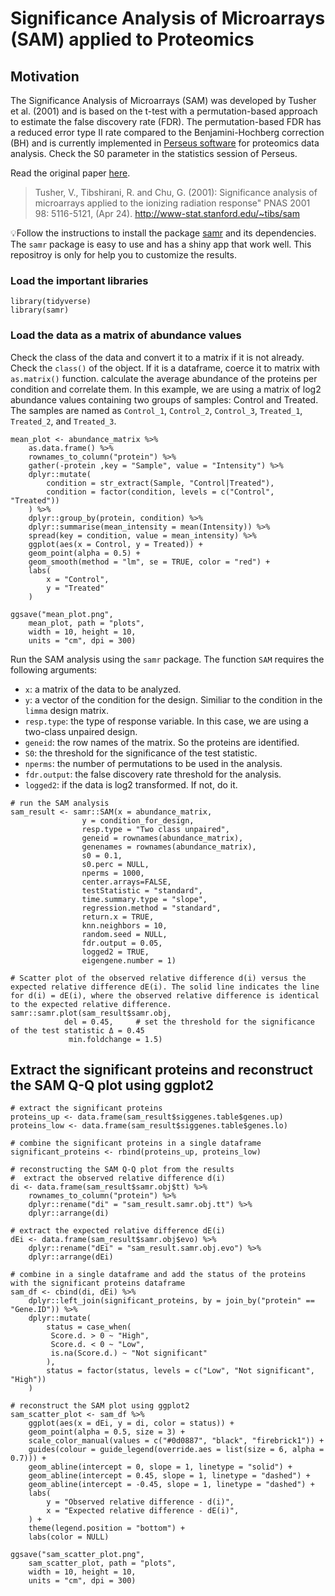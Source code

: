 # Significance Analysis of Microarrays (SAM) applied to Proteomics

## Motivation
The Significance Analysis of Microarrays (SAM) was developed by Tusher et al. (2001) and is based on the t-test with a permutation-based approach to estimate the false discovery rate (FDR). The permutation-based FDR has a reduced error type II rate compared to the Benjamini-Hochberg correction (BH) and is currently implemented in [Perseus software](https://link.springer.com/protocol/10.1007/978-1-4939-7493-1_7) for proteomics data analysis. Check the S0 parameter in the statistics session of Perseus.

Read the original paper [here](https://www.pnas.org/content/98/9/5116).
>Tusher, V., Tibshirani, R. and Chu, G. (2001): Significance analysis of microarrays applied to the ionizing radiation response" PNAS 2001 98: 5116-5121, (Apr 24). http://www-stat.stanford.edu/~tibs/sam

:bulb:Follow the instructions to install the package [samr](https://github.com/MikeJSeo/SAM) and its dependencies.
The `samr` package is easy to use and has a shiny app that work well. This repositroy is only for help you to customize the results.

### Load the important libraries

```
library(tidyverse)
library(samr)
```

### Load the data as a matrix of abundance values
Check the class of the data and convert it to a matrix if it is not already.
Check the `class()` of the object. If it is a dataframe, coerce it to matrix with `as.matrix()` function.
calculate the average abundance of the proteins per condition and correlate them.
In this example, we are using a matrix of log2 abundance values containing two groups of samples: Control and Treated. The samples are named as `Control_1`, `Control_2`, `Control_3`, `Treated_1`, `Treated_2`, and `Treated_3`. 

```
mean_plot <- abundance_matrix %>%
    as.data.frame() %>%
    rownames_to_column("protein") %>%
    gather(-protein ,key = "Sample", value = "Intensity") %>%
    dplyr::mutate(
        condition = str_extract(Sample, "Control|Treated"),
        condition = factor(condition, levels = c("Control", "Treated"))
    ) %>%
    dplyr::group_by(protein, condition) %>%
    dplyr::summarise(mean_intensity = mean(Intensity)) %>%
    spread(key = condition, value = mean_intensity) %>%
    ggplot(aes(x = Control, y = Treated)) +
    geom_point(alpha = 0.5) +
    geom_smooth(method = "lm", se = TRUE, color = "red") +
    labs(
        x = "Control",
        y = "Treated"
    )

ggsave("mean_plot.png", 
    mean_plot, path = "plots",
    width = 10, height = 10, 
    units = "cm", dpi = 300)
```

Run the SAM analysis using the `samr` package. The function `SAM` requires the following arguments:
- `x`: a matrix of the data to be analyzed.
- `y`: a vector of the condition for the design. Similiar to the condition in the `limma` design matrix.
- `resp.type`: the type of response variable. In this case, we are using a two-class unpaired design.
- `geneid`: the row names of the matrix. So the proteins are identified.
- `S0`: the threshold for the significance of the test statistic.
- `nperms`: the number of permutations to be used in the analysis.
- `fdr.output`: the false discovery rate threshold for the analysis.
- `logged2`: if the data is log2 transformed. If not, do it.

```
# run the SAM analysis
sam_result <- samr::SAM(x = abundance_matrix, 
                y = condition_for_design,
                resp.type = "Two class unpaired",
                geneid = rownames(abundance_matrix),
                genenames = rownames(abundance_matrix),
                s0 = 0.1, 
                s0.perc = NULL, 
                nperms = 1000,
                center.arrays=FALSE,
                testStatistic = "standard",
                time.summary.type = "slope",
                regression.method = "standard", 
                return.x = TRUE, 
                knn.neighbors = 10,
                random.seed = NULL,
                fdr.output = 0.05,
                logged2 = TRUE,
                eigengene.number = 1)

# Scatter plot of the observed relative difference d(i) versus the expected relative difference dE(i). The solid line indicates the line for d(i) = dE(i), where the observed relative difference is identical to the expected relative difference.
samr::samr.plot(sam_result$samr.obj,
            del = 0.45,     # set the threshold for the significance of the test statistic Δ = 0.45
             min.foldchange = 1.5)
```

## Extract the significant proteins and reconstruct the SAM Q-Q plot using ggplot2

```
# extract the significant proteins
proteins_up <- data.frame(sam_result$siggenes.table$genes.up)
proteins_low <- data.frame(sam_result$siggenes.table$genes.lo)

# combine the significant proteins in a single dataframe
significant_proteins <- rbind(proteins_up, proteins_low)

# reconstructing the SAM Q-Q plot from the results
#  extract the observed relative difference d(i)
di <- data.frame(sam_result$samr.obj$tt) %>%
    rownames_to_column("protein") %>%
    dplyr::rename("di" = "sam_result.samr.obj.tt") %>%
    dplyr::arrange(di)

# extract the expected relative difference dE(i)
dEi <- data.frame(sam_result$samr.obj$evo) %>%
    dplyr::rename("dEi" = "sam_result.samr.obj.evo") %>%
    dplyr::arrange(dEi)

# combine in a single dataframe and add the status of the proteins with the significant proteins dataframe
sam_df <- cbind(di, dEi) %>%
    dplyr::left_join(significant_proteins, by = join_by("protein" == "Gene.ID")) %>%
    dplyr::mutate(
        status = case_when(
         Score.d. > 0 ~ "High",
         Score.d. < 0 ~ "Low",
         is.na(Score.d.) ~ "Not significant"
        ),
        status = factor(status, levels = c("Low", "Not significant", "High"))
    )

# reconstruct the SAM plot using ggplot2
sam_scatter_plot <- sam_df %>%
    ggplot(aes(x = dEi, y = di, color = status)) +
    geom_point(alpha = 0.5, size = 3) +
    scale_color_manual(values = c("#0d0887", "black", "firebrick1")) +
    guides(colour = guide_legend(override.aes = list(size = 6, alpha = 0.7))) +
    geom_abline(intercept = 0, slope = 1, linetype = "solid") +
    geom_abline(intercept = 0.45, slope = 1, linetype = "dashed") +
    geom_abline(intercept = -0.45, slope = 1, linetype = "dashed") +
    labs(
        y = "Observed relative difference - d(i)",
        x = "Expected relative difference - dE(i)",
    ) +
    theme(legend.position = "bottom") +
    labs(color = NULL)

ggsave("sam_scatter_plot.png", 
    sam_scatter_plot, path = "plots",
    width = 10, height = 10, 
    units = "cm", dpi = 300)
```

